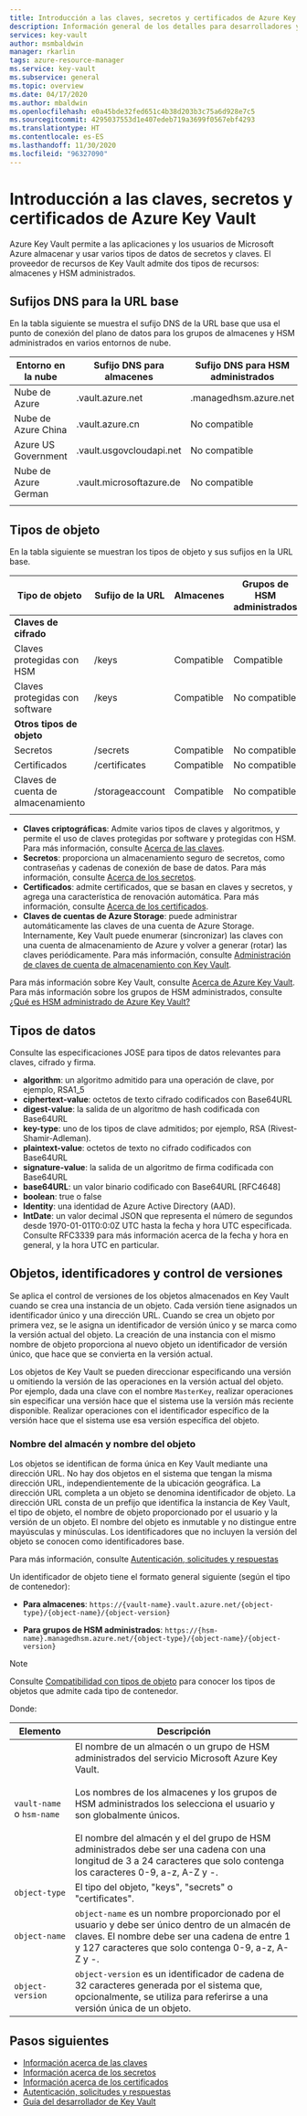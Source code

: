 ```yaml
---
title: Introducción a las claves, secretos y certificados de Azure Key Vault
description: Información general de los detalles para desarrolladores y la interfaz de REST de Azure Key Vault para claves, secretos y certificados.
services: key-vault
author: msmbaldwin
manager: rkarlin
tags: azure-resource-manager
ms.service: key-vault
ms.subservice: general
ms.topic: overview
ms.date: 04/17/2020
ms.author: mbaldwin
ms.openlocfilehash: e0a45bde32fed651c4b38d203b3c75a6d928e7c5
ms.sourcegitcommit: 4295037553d1e407edeb719a3699f0567ebf4293
ms.translationtype: HT
ms.contentlocale: es-ES
ms.lasthandoff: 11/30/2020
ms.locfileid: "96327090"
---
```

# <a name="azure-key-vault-keys-secrets-and-certificates-overview"></a>Introducción a las claves, secretos y certificados de Azure Key Vault

Azure Key Vault permite a las aplicaciones y los usuarios de Microsoft Azure almacenar y usar varios tipos de datos de secretos y claves. El proveedor de recursos de Key Vault admite dos tipos de recursos: almacenes y HSM administrados.

## <a name="dns-suffixes-for-base-url"></a>Sufijos DNS para la URL base
 En la tabla siguiente se muestra el sufijo DNS de la URL base que usa el punto de conexión del plano de datos para los grupos de almacenes y HSM administrados en varios entornos de nube.

Entorno en la nube | Sufijo DNS para almacenes | Sufijo DNS para HSM administrados
---|---|---
Nube de Azure | .vault.azure.net | .managedhsm.azure.net
Nube de Azure China | .vault.azure.cn | No compatible
Azure US Government | .vault.usgovcloudapi.net | No compatible
Nube de Azure German | .vault.microsoftazure.de | No compatible
|||


## <a name="object-types"></a>Tipos de objeto
 En la tabla siguiente se muestran los tipos de objeto y sus sufijos en la URL base.

Tipo de objeto|Sufijo de la URL|Almacenes|Grupos de HSM administrados
--|--|--|--
**Claves de cifrado**||
Claves protegidas con HSM|/keys|Compatible|Compatible
Claves protegidas con software|/keys|Compatible|No compatible
**Otros tipos de objeto**||
Secretos|/secrets|Compatible|No compatible
Certificados|/certificates|Compatible|No compatible
Claves de cuenta de almacenamiento|/storageaccount|Compatible|No compatible
|||
- **Claves criptográficas**: Admite varios tipos de claves y algoritmos, y permite el uso de claves protegidas por software y protegidas con HSM. Para más información, consulte [Acerca de las claves](../keys/about-keys.md).
- **Secretos**: proporciona un almacenamiento seguro de secretos, como contraseñas y cadenas de conexión de base de datos. Para más información, consulte [Acerca de los secretos](../secrets/about-secrets.md).
- **Certificados**: admite certificados, que se basan en claves y secretos, y agrega una característica de renovación automática. Para más información, consulte [Acerca de los certificados](../certificates/about-certificates.md).
- **Claves de cuentas de Azure Storage**: puede administrar automáticamente las claves de una cuenta de Azure Storage. Internamente, Key Vault puede enumerar (sincronizar) las claves con una cuenta de almacenamiento de Azure y volver a generar (rotar) las claves periódicamente. Para más información, consulte [Administración de claves de cuenta de almacenamiento con Key Vault](../secrets/overview-storage-keys.md).

Para más información sobre Key Vault, consulte [Acerca de Azure Key Vault](overview.md). Para más información sobre los grupos de HSM administrados, consulte [¿Qué es HSM administrado de Azure Key Vault?](../managed-hsm/overview.md)


## <a name="data-types"></a>Tipos de datos

Consulte las especificaciones JOSE para tipos de datos relevantes para claves, cifrado y firma.  

-   **algorithm**: un algoritmo admitido para una operación de clave, por ejemplo, RSA1_5  
-   **ciphertext-value**: octetos de texto cifrado codificados con Base64URL  
-   **digest-value**: la salida de un algoritmo de hash codificada con Base64URL  
-   **key-type**: uno de los tipos de clave admitidos; por ejemplo, RSA (Rivest-Shamir-Adleman).  
-   **plaintext-value**: octetos de texto no cifrado codificados con Base64URL  
-   **signature-value**: la salida de un algoritmo de firma codificada con Base64URL  
-   **base64URL**: un valor binario codificado con Base64URL [RFC4648]  
-   **boolean**: true o false  
-   **Identity**: una identidad de Azure Active Directory (AAD).  
-   **IntDate**: un valor decimal JSON que representa el número de segundos desde 1970-01-01T0:0:0Z UTC hasta la fecha y hora UTC especificada. Consulte RFC3339 para más información acerca de la fecha y hora en general, y la hora UTC en particular.  

## <a name="objects-identifiers-and-versioning"></a>Objetos, identificadores y control de versiones

Se aplica el control de versiones de los objetos almacenados en Key Vault cuando se crea una instancia de un objeto. Cada versión tiene asignados un identificador único y una dirección URL. Cuando se crea un objeto por primera vez, se le asigna un identificador de versión único y se marca como la versión actual del objeto. La creación de una instancia con el mismo nombre de objeto proporciona al nuevo objeto un identificador de versión único, que hace que se convierta en la versión actual.  

Los objetos de Key Vault se pueden direccionar especificando una versión u omitiendo la versión de las operaciones en la versión actual del objeto. Por ejemplo, dada una clave con el nombre `MasterKey`, realizar operaciones sin especificar una versión hace que el sistema use la versión más reciente disponible. Realizar operaciones con el identificador específico de la versión hace que el sistema use esa versión específica del objeto.  

### <a name="vault-name-and-object-name"></a>Nombre del almacén y nombre del objeto
Los objetos se identifican de forma única en Key Vault mediante una dirección URL. No hay dos objetos en el sistema que tengan la misma dirección URL, independientemente de la ubicación geográfica. La dirección URL completa a un objeto se denomina identificador de objeto. La dirección URL consta de un prefijo que identifica la instancia de Key Vault, el tipo de objeto, el nombre de objeto proporcionado por el usuario y la versión de un objeto. El nombre del objeto es inmutable y no distingue entre mayúsculas y minúsculas. Los identificadores que no incluyen la versión del objeto se conocen como identificadores base.  

Para más información, consulte [Autenticación, solicitudes y respuestas](authentication-requests-and-responses.md)

Un identificador de objeto tiene el formato general siguiente (según el tipo de contenedor):  

- **Para almacenes**: `https://{vault-name}.vault.azure.net/{object-type}/{object-name}/{object-version}`  

- **Para grupos de HSM administrados**: `https://{hsm-name}.managedhsm.azure.net/{object-type}/{object-name}/{object-version}`  

> [!NOTE]
> Consulte [Compatibilidad con tipos de objeto](#object-types) para conocer los tipos de objetos que admite cada tipo de contenedor.

Donde:  

| Elemento | Descripción |  
|-|-|  
|`vault-name` o `hsm-name`|El nombre de un almacén o un grupo de HSM administrados del servicio Microsoft Azure Key Vault.<br /><br />Los nombres de los almacenes y los grupos de HSM administrados los selecciona el usuario y son globalmente únicos.<br /><br />El nombre del almacén y el del grupo de HSM administrados debe ser una cadena con una longitud de 3 a 24 caracteres que solo contenga los caracteres 0-9, a-z, A-Z y -.|  
|`object-type`|El tipo del objeto, "keys", "secrets" o "certificates".|  
|`object-name`|`object-name` es un nombre proporcionado por el usuario y debe ser único dentro de un almacén de claves. El nombre debe ser una cadena de entre 1 y 127 caracteres que solo contenga 0-9, a-z, A-Z y -.|  
|`object-version`|`object-version` es un identificador de cadena de 32 caracteres generada por el sistema que, opcionalmente, se utiliza para referirse a una versión única de un objeto.|  

## <a name="next-steps"></a>Pasos siguientes

- [Información acerca de las claves](../keys/about-keys.md)
- [Información acerca de los secretos](../secrets/about-secrets.md)
- [Información acerca de los certificados](../certificates/about-certificates.md)
- [Autenticación, solicitudes y respuestas](../general/authentication-requests-and-responses.md)
- [Guía del desarrollador de Key Vault](../general/developers-guide.md)
